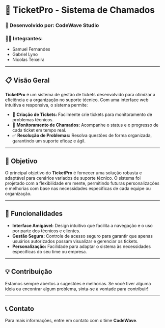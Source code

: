 # 🎫 TicketPro - Sistema de Chamados

### 🚀 Desenvolvido por: **CodeWave Studio**

### 👨‍💻 Integrantes:
- Samuel Fernandes
- Gabriel Lyno
- Nicolas Teixeira

---

## 📋 Visão Geral

**TicketPro** é um sistema de gestão de tickets desenvolvido para otimizar a eficiência e a organização no suporte técnico. Com uma interface web intuitiva e responsiva, o sistema permite:

- 📌 **Criação de Tickets:** Facilmente crie tickets para monitoramento de problemas técnicos.
- 👀 **Monitoramento de Chamados:** Acompanhe o status e o progresso de cada ticket em tempo real.
- ✅ **Resolução de Problemas:** Resolva questões de forma organizada, garantindo um suporte eficaz e ágil.

---

## 🎯 Objetivo

O principal objetivo do **TicketPro** é fornecer uma solução robusta e adaptável para cenários variados de suporte técnico. O sistema foi projetado com a flexibilidade em mente, permitindo futuras personalizações e melhorias com base nas necessidades específicas de cada equipe ou organização.

---

## 🔧 Funcionalidades

- **Interface Amigável:** Design intuitivo que facilita a navegação e o uso por parte dos técnicos e clientes.
- **Gestão Segura:** Controle de acesso seguro para garantir que apenas usuários autorizados possam visualizar e gerenciar os tickets.
- **Personalização:** Facilidade para adaptar o sistema às necessidades específicas do seu time ou empresa.

---

## 💡 Contribuição

Estamos sempre abertos a sugestões e melhorias. Se você tiver alguma ideia ou encontrar algum problema, sinta-se à vontade para contribuir!

---

## 📞 Contato

Para mais informações, entre em contato com o time **CodeWave**.
